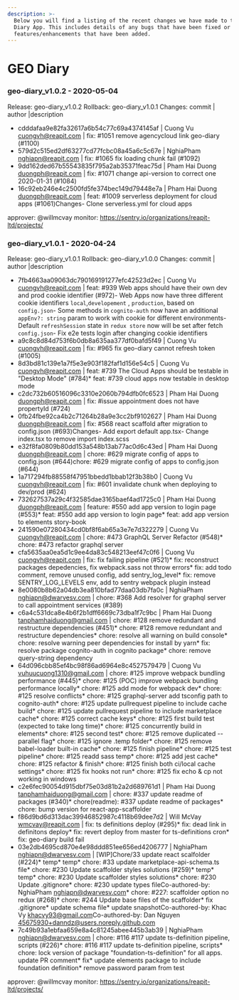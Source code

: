 ```yaml
---
description: >-
  Below you will find a listing of the recent changes we have made to the GEO
  Diary App. This includes details of any bugs that have been fixed or
  features/enhancements that have been added.
---
```


# GEO Diary

### geo-diary_v1.0.2 - 2020-05-04

Release: geo-diary_v1.0.2
Rollback: geo-diary_v1.0.1
Changes:
commit | author |description
  
- cdddafaa9e82fa32617a6b54c77c69a4374145af | Cuong Vu <cuongvh@reapit.com> | fix: #1051 remove agencycloud link geo-diary (#1100)
- 579d2c515ed2df63277cd77fcbc08a45a6c5c67e | NghiaPham <nghiapn@reapit.com> | fix: #1065 fix loading chunk fail (#1092)
- 9dd162ded67b55543835f795a2ab35371feac75d | Pham Hai Duong <duongph@reapit.com> | fix: #1071 change api-version to correct one 2020-01-31 (#1084)
- 16c92eb246e4c2500fd5fe374bec149d79448e7a | Pham Hai Duong <duongph@reapit.com> | feat: #1009 serverless deployment for cloud apps (#1061)Changes- Clone serverless.yml for cloud apps

approver: @willmcvay
monitor: https://sentry.io/organizations/reapit-ltd/projects/

### geo-diary_v1.0.1 - 2020-04-24
  
Release: geo-diary_v1.0.1
Rollback: geo-diary_v1.0.0
Changes:
commit | author |description
  
- 7fb4663aa09063dc790169191277efc42523d2ec | Cuong Vu <cuongvh@reapit.com> | feat: #939 Web apps should have their own dev and prod cookie identifier (#972)- Web Apps now have three different cookie identifiers `local`,`developement` , `production`, based on `config.json`- Some methods in `cognito-auth` now have an additional `appEnv?: string` param to work with cookie for different environments- Default `refreshSession` state in `redux store` now will be set after fetch `config.json`- Fix e2e tests login after changing cookie identifiers
- a9c8c8d84d753f6b0db8a635aa377df0bafd5f49 | Cuong Vu <cuongvh@reapit.com> | fix: #965 fix geo-diary cannot refresh token (#1005)
- 8d3bd81c139e1a7f5e3e903f182faf1d156e54c5 | Cuong Vu <cuongvh@reapit.com> | feat: #739 The Cloud Apps should be testable in "Desktop Mode" (#784)* feat: #739 cloud apps now testable in desktop mode
- c2dc732b60516096c3310e2060b794dfb0fc6523 | Pham Hai Duong <duongph@reapit.com> | fix: #issue appointment does not have propertyId (#724)
- 0fb24fbe92ca4b2c71264b28a9e3cc2bf9102627 | Pham Hai Duong <duongph@reapit.com> | fix: #568 react scaffold after migration to config.json (#693)Changes- Add export default app.tsx- Change index.tsx to remove import index.scss
- e32f8fa0809b80dd153a548b13ab77ac0d6c43ed | Pham Hai Duong <duongph@reapit.com> | chore: #629 migrate config of apps to config.json (#644)chore: #629 migrate config of apps to config.json (#644)
- 1a717294fb88558f47951bbedd1bbab12f3b38b0 | Cuong Vu <cuongvh@reapit.com> | fix: #601 invalidate chunk when deploying to dev/prod (#624)
- 732627537a29c4f32585dae3165baef4ad1725c0 | Pham Hai Duong <duongph@reapit.com> | feature: #550 add app version to login page (#553)* feat: #550 add app version to login page* feat: add app version to elements story-book
- 241590e07280434cd0bf8f6ab65a3e7e7d322279 | Cuong Vu <cuongvh@reapit.com> | chore: #473 GraphQL Server Refactor (#548)* chore: #473 refactor graphql server
- cfa5635aa0ea5d1c9ee4da83c548213eef47c0f6 | Cuong Vu <cuongvh@reapit.com> | fix: fix failing pipeline (#521)* fix: reconstruct packages depedencies, fix webpack.sass not throw errors* fix: add todo comment, remove unused config, add sentry_log_level* fix: remove SENTRY_LOG_LEVELS env, add to sentry webpack plugin instead
- 8e0080b8b62a04db3ea810bfad77daa03db7fa0c | NghiaPham <nghiapn@dwarvesv.com> | chore: #368 Add resolver for graphql server to call appointment services (#389)
- c6a4c531dca8e4b6f2b1dff6669c73dba1f7c9bc | Pham Hai Duong <tanphamhaiduong@gmail.com> | chore: #128 remove redundant and restructure dependencies (#451)* chore: #128 remove redundant and restructure dependencies* chore: resolve all warning on build console* chore: resolve warning peer dependencies for install by yarn* fix: resolve package cognito-auth in cognito package* chore: remove query-string dependency
- 64d096cbb85ef4bc98f86ad6964e8c4527579479 | Cuong Vu <vuhuucuong1310@gmail.com> | chore: #125 improve webpack bundling performance (#445)* chore: #125 (POC) improve webpack bundling performance locally* chore: #125 add mode for webpack dev* chore: #125 resolve conflicts* chore: #125 graphql-server add tsconfig path to cognito-auth* chore: #125 update pullrequest pipeline to include cache build* chore: #125 update pullrequest pipeline to include marketplace cache* chore: #125 correct cache keys* chore: #125 first build test (expected to take long time)* chore: #125 concurrently build in elements* chore: #125 second test* chore: #125 remove duplicated --parallel flag* chore: #125 ignore .temp folder* chore: #125 remove babel-loader built-in cache* chore: #125 finish pipeline* chore: #125 test pipeline* chore: #125 readd sass temp* chore: #125 add jest cache* chore: #125 refactor & finish* chore: #125 finish both ci/local cache settings* chore: #125 fix hooks not run* chore: #125 fix echo & cp not working in windows
- c2e6fec90054d915dbf75e03d81b2a2d689761d1 | Pham Hai Duong <tanphamhaiduong@gmail.com> | chore: #337 update readme of packages (#340)* chore(readme): #337 update readme of packages* chore: bump version for react-app-scaffolder
- f86d9bd6d313dac39946852987c4118b69dee7d2 | Will McVay <wmcvay@reapit.com> | fix: ts definitions deploy (#295)* fix: dead link in definitons deploy* fix: revert deploy from master for ts-definitions cron* fix: geo-diary build fail
- 03e2db4695cd870e4e98ddd851ee656ed4206777 | NghiaPham <nghiapn@dwarvesv.com> | [WIP]Chore/33 update react scalfolder (#224)* temp* temp* chore: #33 update marketplace-api-schema.ts file* chore: #230 Update scaffolder styles solutions (#259)* temp* temp* chore: #230 Update scaffolder styles solutions* chore: #230 Update .gitignore* chore: #230 update types fileCo-authored-by: NghiaPham <nghiapn@dwarvesv.com>* chore: #227: scaffolder option no redux (#268)* chore: #244 Update base files of the scaffolder* fix .gitignore* update schema file* update snapshotCo-authored-by: Khac Vy <khacvy93@gmail.com>Co-authored-by: Dan Nguyen <45675930+danndz@users.noreply.github.com>
- 7c49b93a1ebfaa659e8a4c81245abee445b3ab39 | NghiaPham <nghiapn@dwarvesv.com> | chore: #116 #117 update ts-definition pipeline, scripts (#226)* chore: #116 #117 update ts-definition pipeline, scripts* chore: lock version of package "foundation-ts-definition" for all apps. update PR comment* fix* update elements package to include foundation definition* remove password param from test

approver: @willmcvay
monitor: https://sentry.io/organizations/reapit-ltd/projects/
